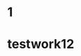                                                                                  
 
# 1  
 
 # testwork12 

 
  
